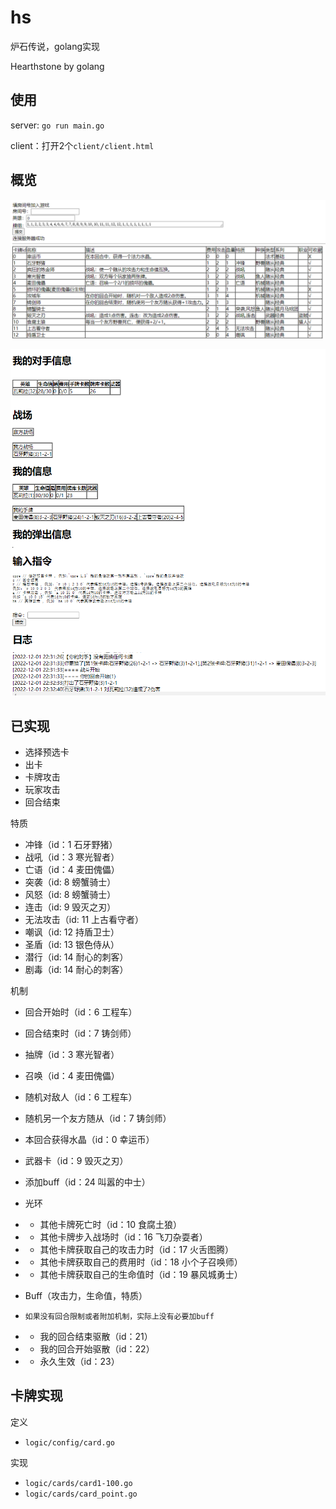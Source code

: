 # hs
炉石传说，golang实现

Hearthstone by golang

## 使用

server: `go run main.go`

client：打开2个`client/client.html`

## 概览

![](./example/overview/1.png)

![](./example/overview/2.png)

## 已实现

- 选择预选卡
- 出卡
- 卡牌攻击
- 玩家攻击
- 回合结束

特质
- 冲锋（id：1 石牙野猪）
- 战吼（id：3 寒光智者）
- 亡语（id：4 麦田傀儡）
- 突袭（id: 8 螃蟹骑士）
- 风怒（id: 8 螃蟹骑士）
- 连击（id: 9 毁灭之刃）
- 无法攻击（id: 11 上古看守者）
- 嘲讽（id: 12 持盾卫士）
- 圣盾（id: 13 银色侍从）
- 潜行（id: 14 耐心的刺客）
- 剧毒（id: 14 耐心的刺客）

机制
- 回合开始时（id：6 工程车）
- 回合结束时（id：7 铸剑师）
- 抽牌（id：3 寒光智者）
- 召唤（id：4 麦田傀儡）
- 随机对敌人（id：6 工程车）
- 随机另一个友方随从（id：7 铸剑师）
- 本回合获得水晶（id：0 幸运币）
- 武器卡（id：9 毁灭之刃）
- 添加buff（id：24 叫嚣的中士）

- 光环
- - 其他卡牌死亡时（id：10 食腐土狼）
- - 其他卡牌步入战场时（id：16 飞刀杂耍者）
- - 其他卡牌获取自己的攻击力时（id：17 火舌图腾）
- - 其他卡牌获取自己的费用时（id：18 小个子召唤师）
- - 其他卡牌获取自己的生命值时（id：19 暴风城勇士）

- Buff（攻击力，生命值，特质）
- `如果没有回合限制或者附加机制，实际上没有必要加buff`
- - 我的回合结束驱散（id：21）
- - 我的回合开始驱散（id：22）
- - 永久生效（id：23）

## 卡牌实现

定义
- `logic/config/card.go`

实现
- `logic/cards/card1-100.go`
- `logic/cards/card_point.go`
